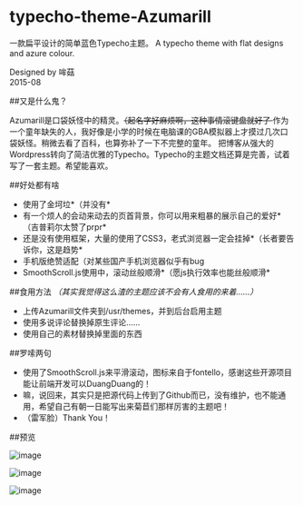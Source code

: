 # typecho-theme-Azumarill

一款扁平设计的简单蓝色Typecho主题。
A typecho theme with flat designs and azure colour.

Designed by 哞菇  
2015-08



##又是什么鬼？

Azumarill是口袋妖怪中的精灵。<del>（起名字好麻烦啊，这种事情滚键盘就好了  </del>
作为一个童年缺失的人，我好像是小学的时候在电脑课的GBA模拟器上才摸过几次口袋妖怪。稍微去看了百科，也算弥补了一下不完整的童年。
把博客从强大的Wordpress转向了简洁优雅的Typecho。Typecho的主题文档还算是完善，试着写了一套主题。希望能喜欢。

##好处都有啥

 - 使用了金坷垃*（并没有*  
 - 有一个烦人的会动来动去的页首背景，你可以用来粗暴的展示自己的爱好*（吉普莉尔太赞了prpr*  
 - 还是没有使用框架，大量的使用了CSS3，老式浏览器一定会挂掉*（长者要告诉你，这是趋势*
 - 手机版绝赞适配（对某些国产手机浏览器似乎有bug
 - SmoothScroll.js使用中，滚动丝般顺滑*（愿js执行效率也能丝般顺滑*

##食用方法
*（其实我觉得这么渣的主题应该不会有人食用的来着……）*

 - 上传Azumarill文件夹到/usr/themes，并到后台启用主题
 - 使用多说评论替换掉原生评论……
 - 使用自己的素材替换掉里面的东西

##罗嗦两句

 - 使用了SmoothScroll.js来平滑滚动，图标来自于fontello，感谢这些开源项目能让前端开发可以DuangDuang的！
 - 嘛，说回来，其实只是把源代码上传到了Github而已，没有维护，也不能通用，希望自己有朝一日能写出来菊苣们那样厉害的主题吧！
 - （雷军脸）Thank You！

##预览

![image](https://raw.githubusercontent.com/NekoTora/typecho-theme-Azumarill/master/preview/index.png)

![image](https://raw.githubusercontent.com/NekoTora/typecho-theme-Azumarill/master/preview/post.png)

![image](https://raw.githubusercontent.com/NekoTora/typecho-theme-Azumarill/master/preview/mobile.png)